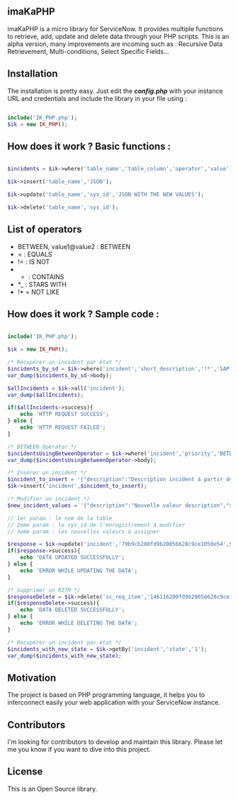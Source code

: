 ## imaKaPHP

imaKaPHP is a micro library for ServiceNow. It provides multiple functions to retrieve, add, update and delete data through your PHP scripts. This is an alpha version, many improvements are incoming such as : Recursive Data Retrievement, Multi-conditions, Select Specific Fields...

## Installation

The installation is pretty easy. Just edit the ***config.php*** with your instance URL and credentials and include the library in your file using :

```php

include('IK_PHP.php');
$ik = new IK_PHP();

```

## How does it work ? Basic functions :

```php

$incidents = $ik->where('table_name','table_column','operator','value');

$ik->insert('table_name','JSON');

$ik->update('table_name','sys_id','JSON WITH THE NEW VALUES');

$ik->delete('table_name','sys_id');

```

## List of operators

* BETWEEN, value1@value2 : BETWEEN 
* = : EQUALS
* != : IS NOT
* * : CONTAINS
* *_ : STARS WITH
* !* = NOT LIKE

## How does it work ? Sample code :

```php

include('IK_PHP.php');

$ik = new IK_PHP();

/* Récupérer un incident par état */
$incidents_by_sd = $ik->where('incident','short_description','!*','SAP');
var_dump($incidents_by_sd->body);

$allIncidents = $ik->all('incident');
var_dump($allIncidents);

if($allIncidents->success){
    echo 'HTTP REQUEST SUCCESS';
} else {
    echo 'HTTP REQUEST FAILED';
}

/* BETWEEN Operator */
$incidentsUsingBetweenOperator = $ik->where('incident','priority','BETWEEN','2@4');
var_dump($incidentsUsingBetweenOperator->body);

/* Insérer un incident */
$incident_to_insert = '{"description":"Description incident à partir de IK_PHP","short_description":"Short description incident à partir de IK_PHP","state":"3","assigned_to":"62826bf03710200044e0bfc8bcbe5df1"}';
$ik->insert('incident',$incident_to_insert);

/* Modifier un incident */
$new_incident_values = '{"description":"Nouvelle valeur description","short_description":"Nouvelle valeur short description","state":"2"}';

// 1er param : le nom de la table
// 2eme param : le sys_id de l'enregistrement à modifier
// 3eme param : les nouvelles valeurs à assigner

$response = $ik->update('incident','79b9cb280fd9b20056628c9ce1050e54',$new_incident_values);
if($response->success){
    echo 'DATA UPDATED SUCCESSFULLY';
} else {
    echo 'ERROR WHILE UPDATING THE DATA';
}

/* Supprimer un RITM */
$responseDelete = $ik->delete('sc_req_item','146116200fd9b20056628c9ce1050e1b');
if($responseDelete->success){
    echo 'DATA DELETED SUCCESSFULLY';
} else {
    echo 'ERROR WHILE DELETING THE DATA';
}

/* Récupérer un incident par état */
$incidents_with_new_state = $ik->getBy('incident','state','1');
var_dump($incidents_with_new_state);


```
## Motivation

The project is based on PHP programming language, it helps you to interconnect easily your web application with your ServiceNow instance.

## Contributors

I'm looking for contributors to develop and maintain this library. Please let me you know if you want to dive into this project.

## License

This is an Open Source library. 
